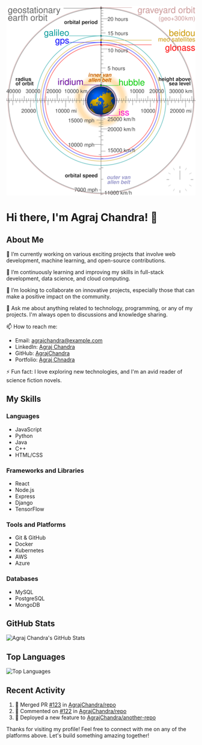 [<img src="https://raw.githubusercontent.com/anmolksachan/anmolksachan.github.io/0845039dbaae0455d978eac296540f9c7f667d16/.../c.svg"></a>](https://www.linkedin.com/in/agraj-chandra-96a01a252/)

# Hi there, I'm Agraj Chandra! 👋

## About Me

🔭 I’m currently working on various exciting projects that involve web development, machine learning, and open-source contributions.

🌱 I’m continuously learning and improving my skills in full-stack development, data science, and cloud computing.

👯 I’m looking to collaborate on innovative projects, especially those that can make a positive impact on the community.

💬 Ask me about anything related to technology, programming, or any of my projects. I'm always open to discussions and knowledge sharing.

📫 How to reach me: 
- Email: agrajchandra@example.com
- LinkedIn: [Agraj Chandra](https://www.linkedin.com/in/agrajchandra/)
- GitHub: [AgrajChandra](https://github.com/AgrajChandra)
- Portfolio: [Agraj Chnadra](https://agrajportfolio.netlify.app/)

⚡ Fun fact: I love exploring new technologies, and I'm an avid reader of science fiction novels.

## My Skills

### Languages
- JavaScript
- Python
- Java
- C++
- HTML/CSS

### Frameworks and Libraries
- React
- Node.js
- Express
- Django
- TensorFlow

### Tools and Platforms
- Git & GitHub
- Docker
- Kubernetes
- AWS
- Azure

### Databases
- MySQL
- PostgreSQL
- MongoDB

## GitHub Stats

![Agraj Chandra's GitHub Stats](https://github-readme-stats.vercel.app/api?username=AgrajChandra&show_icons=true&theme=radical)

## Top Languages

![Top Languages](https://github-readme-stats.vercel.app/api/top-langs/?username=AgrajChandra&layout=compact&theme=radical)

## Recent Activity

<!--START_SECTION:activity-->
1. 🎉 Merged PR [#123](https://github.com/AgrajChandra/repo/pull/123) in [AgrajChandra/repo](https://github.com/AgrajChandra/repo)
2. 💬 Commented on [#122](https://github.com/AgrajChandra/repo/issues/122) in [AgrajChandra/repo](https://github.com/AgrajChandra/repo)
3. 🚀 Deployed a new feature to [AgrajChandra/another-repo](https://github.com/AgrajChandra/another-repo)
<!--END_SECTION:activity-->

Thanks for visiting my profile! Feel free to connect with me on any of the platforms above. Let's build something amazing together!
